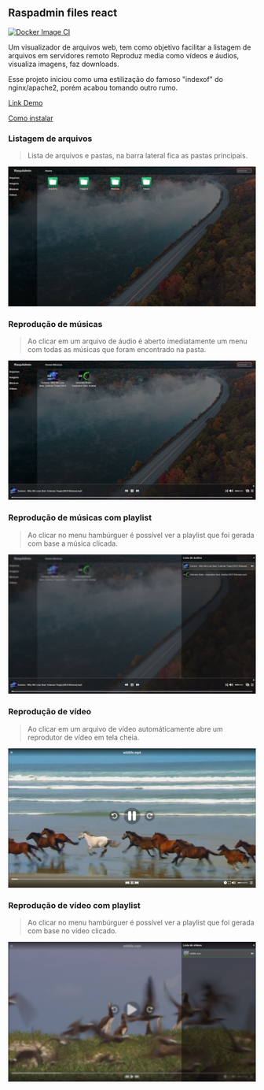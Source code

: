## Raspadmin files react

[![Docker Image CI](https://github.com/mundotv789123/raspadmin-files-react/actions/workflows/docker-image.yml/badge.svg)](https://github.com/mundotv789123/raspadmin-files-react/actions/workflows/docker-image.yml)

Um visualizador de arquivos web, tem como objetivo facilitar a listagem de arquivos em servidores remoto
Reproduz media como vídeos e áudios, visualiza imagens, faz downloads.

Esse projeto iniciou como uma estilização do famoso "indexof" do nginx/apache2, porém acabou tomando outro rumo.

[Link Demo](https://raspadmin-files-react.vercel.app/)

[Como instalar](https://github.com/mundotv789123/raspadmin-files-react/blob/main/INSTALL.md)

### Listagem de arquivos
> Lista de arquivos e pastas, na barra lateral fica as pastas principais.

![home](_images/home.png)

### Reprodução de músicas
> Ao clicar em um arquivo de áudio é aberto imediatamente um menu com todas as músicas que foram encontrado na pasta.

![audio_player](_images/audio_player.png)

### Reprodução de músicas com playlist
> Ao clicar no menu hambúrguer é possível ver a playlist que foi gerada com base a música clicada.

![audio_player](_images/audio_playlist.png)

### Reprodução de vídeo
> Ao clicar em um arquivo de vídeo automáticamente abre um reprodutor de vídeo em tela cheia.

![video_player](_images/video_player.png)

### Reprodução de vídeo com playlist
> Ao clicar no menu hambúrguer é possível ver a playlist que foi gerada com base no vídeo clicado.

![video_player](_images/video_playlist.png)
